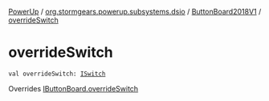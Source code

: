 [PowerUp](../../index.md) / [org.stormgears.powerup.subsystems.dsio](../index.md) / [ButtonBoard2018V1](index.md) / [overrideSwitch](./override-switch.md)

# overrideSwitch

`val overrideSwitch: `[`ISwitch`](../../org.stormgears.utils.dsio/-i-switch/index.md)

Overrides [IButtonBoard.overrideSwitch](../-i-button-board/override-switch.md)

